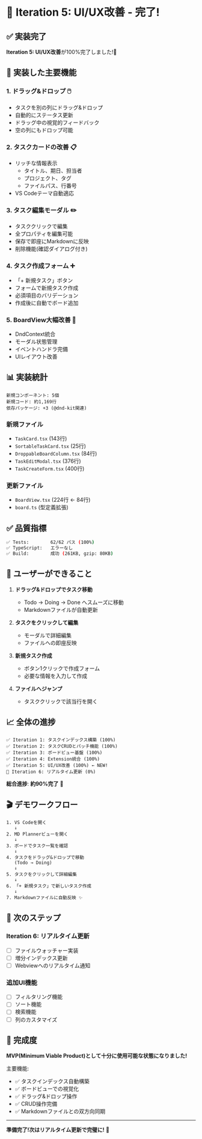 # 🎨 Iteration 5: UI/UX改善 - 完了!

## ✅ 実装完了

**Iteration 5: UI/UX改善**が100%完了しました!🎉

## 🎯 実装した主要機能

### 1. **ドラッグ&ドロップ** 🖱️
- タスクを別の列にドラッグ&ドロップ
- 自動的にステータス更新
- ドラッグ中の視覚的フィードバック
- 空の列にもドロップ可能

### 2. **タスクカードの改善** 📋
- リッチな情報表示
  - タイトル、期日、担当者
  - プロジェクト、タグ
  - ファイルパス、行番号
- VS Codeテーマ自動適応

### 3. **タスク編集モーダル** ✏️
- タスククリックで編集
- 全プロパティを編集可能
- 保存で即座にMarkdownに反映
- 削除機能(確認ダイアログ付き)

### 4. **タスク作成フォーム** ➕
- 「+ 新規タスク」ボタン
- フォームで新規タスク作成
- 必須項目のバリデーション
- 作成後に自動でボード追加

### 5. **BoardView大幅改善** 🎨
- DndContext統合
- モーダル状態管理
- イベントハンドラ完備
- UIレイアウト改善

## 📊 実装統計

```
新規コンポーネント: 5個
新規コード: 約1,169行
依存パッケージ: +3 (@dnd-kit関連)
```

### 新規ファイル
- `TaskCard.tsx` (143行)
- `SortableTaskCard.tsx` (25行)
- `DroppableBoardColumn.tsx` (84行)
- `TaskEditModal.tsx` (376行)
- `TaskCreateForm.tsx` (400行)

### 更新ファイル
- `BoardView.tsx` (224行 ← 84行)
- `board.ts` (型定義拡張)

## ✅ 品質指標

```bash
✅ Tests:        62/62 パス (100%)
✅ TypeScript:   エラーなし
✅ Build:        成功 (261KB, gzip: 80KB)
```

## 🚀 ユーザーができること

1. **ドラッグ&ドロップでタスク移動**
   - Todo → Doing → Done へスムーズに移動
   - Markdownファイルが自動更新

2. **タスクをクリックして編集**
   - モーダルで詳細編集
   - ファイルへの即座反映

3. **新規タスク作成**
   - ボタン1クリックで作成フォーム
   - 必要な情報を入力して作成

4. **ファイルへジャンプ**
   - タスククリックで該当行を開く

## 📈 全体の進捗

```
✅ Iteration 1: タスクインデックス構築 (100%)
✅ Iteration 2: タスクCRUDとパッチ機能 (100%)
✅ Iteration 3: ボードビュー基盤 (100%)
✅ Iteration 4: Extension統合 (100%)
✅ Iteration 5: UI/UX改善 (100%) ← NEW!
🔄 Iteration 6: リアルタイム更新 (0%)
```

**総合進捗**: **約90%完了** 🎉

## 🎬 デモワークフロー

```
1. VS Codeを開く
   ↓
2. MD Plannerビューを開く
   ↓
3. ボードでタスク一覧を確認
   ↓
4. タスクをドラッグ&ドロップで移動
   (Todo → Doing)
   ↓
5. タスクをクリックして詳細編集
   ↓
6. 「+ 新規タスク」で新しいタスク作成
   ↓
7. Markdownファイルに自動反映 ✨
```

## 📝 次のステップ

### Iteration 6: リアルタイム更新
- [ ] ファイルウォッチャー実装
- [ ] 増分インデックス更新
- [ ] Webviewへのリアルタイム通知

### 追加UI機能
- [ ] フィルタリング機能
- [ ] ソート機能
- [ ] 検索機能
- [ ] 列のカスタマイズ

## 🎉 完成度

**MVP(Minimum Viable Product)として十分に使用可能な状態になりました!**

主要機能:
- ✅ タスクインデックス自動構築
- ✅ ボードビューでの視覚化
- ✅ ドラッグ&ドロップ操作
- ✅ CRUD操作完備
- ✅ Markdownファイルとの双方向同期

---

**準備完了!次はリアルタイム更新で完璧に!** 🚀
